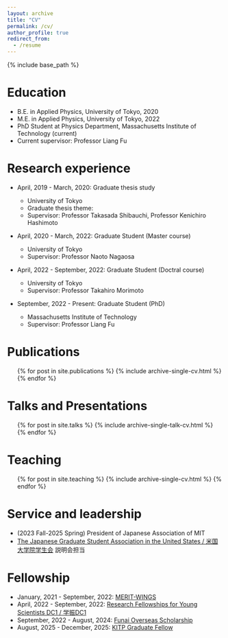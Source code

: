 ```yaml
---
layout: archive
title: "CV"
permalink: /cv/
author_profile: true
redirect_from:
  - /resume
---
```


{% include base_path %}

Education
======
* B.E. in Applied Physics, University of Tokyo, 2020
* M.E. in Applied Physics, University of Tokyo, 2022
* PhD Student at Physics Department, Massachusetts Institute of Technology (current)
* Current supervisor: Professor Liang Fu

Research experience
======
* April, 2019 - March, 2020: Graduate thesis study
  * University of Tokyo
  * Graduate thesis theme: 
  * Supervisor: Professor Takasada Shibauchi, Professor Kenichiro Hashimoto

* April, 2020 - March, 2022: Graduate Student (Master course)
  * University of Tokyo
  * Supervisor: Professor Naoto Nagaosa

* April, 2022 - September, 2022: Graduate Student (Doctral course)
  * University of Tokyo
  * Supervisor: Professor Takahiro Morimoto

* September, 2022 - Present: Graduate Student (PhD)
  * Massachusetts Institute of Technology
  * Supervisor: Professor Liang Fu
  
Publications
======
  <ul>{% for post in site.publications %}
    {% include archive-single-cv.html %}
  {% endfor %}</ul>
  
Talks and Presentations
======
  <ul>{% for post in site.talks %}
    {% include archive-single-talk-cv.html %}
  {% endfor %}</ul>
  
Teaching
======
  <ul>{% for post in site.teaching %}
    {% include archive-single-cv.html %}
  {% endfor %}</ul>
  
Service and leadership
======
* (2023 Fall-2025 Spring) President of Japanese Association of MIT
* [The Japanese Graduate Student Association in the United States / 米国大学院学生会](https://gakuiryugaku.net/) 説明会担当

Fellowship
======
* January, 2021 - September, 2022: [MERIT-WINGS](https://www.merit.t.u-tokyo.ac.jp/merit/)
* April, 2022 - September, 2022: [Research Fellowships for Young Scientists DC1 / 学振DC1](https://www.jsps.go.jp/english/e-pd/)
* September, 2022 - August, 2024: [Funai Overseas Scholarship](https://funaifoundation.jp/)
* August, 2025 - December, 2025: [KITP Graduate Fellow](https://www.kitp.ucsb.edu/apply/fellowships/graduate-fellowship-program)